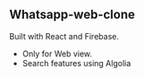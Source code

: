 ## Whatsapp-web-clone 
Built with React and Firebase.

- Only for Web view.
- Search features using Algolia





